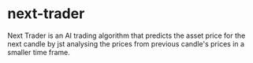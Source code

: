 # next-trader
Next Trader is an AI trading algorithm that predicts the asset price for the next candle by jst analysing the prices from previous candle's prices in a smaller time frame.
